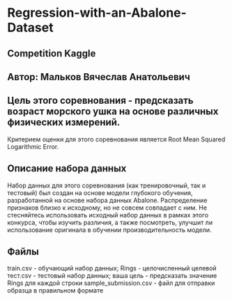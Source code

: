 # Regression-with-an-Abalone-Dataset
## Competition Kaggle
## Автор: Мальков Вячеслав Анатольевич

## Цель этого соревнования - предсказать возраст морского ушка на основе различных физических измерений.
Критерием оценки для этого соревнования является Root Mean Squared Logarithmic Error.

## Описание набора данных
Набор данных для этого соревнования (как тренировочный, так и тестовый) был создан на основе модели глубокого обучения, разработанной на основе набора данных Abalone. Распределение признаков близко к исходному, но не совсем совпадает с ним. Не стесняйтесь использовать исходный набор данных в рамках этого конкурса, чтобы изучить различия, а также посмотреть, улучшит ли использование оригинала в обучении производительность модели.

## Файлы
train.csv - обучающий набор данных; Rings - целочисленный целевой
тест.csv - тестовый набор данных; ваша цель - предсказать значение Rings для каждой строки
sample_submission.csv - файл для отправки образца в правильном формате
